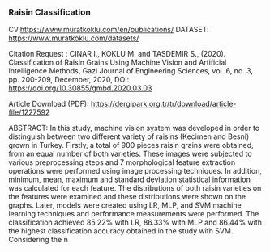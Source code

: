 ### Raisin Classification

CV:https://www.muratkoklu.com/en/publications/
DATASET: https://www.muratkoklu.com/datasets/

Citation Request :
CINAR I., KOKLU M. and TASDEMIR S., (2020). Classification of Raisin Grains Using Machine Vision and Artificial Intelligence Methods, Gazi Journal of Engineering Sciences, vol. 6, no. 3, pp. 200-209, December, 2020, DOI: https://doi.org/10.30855/gmbd.2020.03.03

Article Download (PDF): https://dergipark.org.tr/tr/download/article-file/1227592

ABSTRACT: In this study, machine vision system was developed in order to distinguish between two different variety of raisins (Kecimen and Besni) grown in Turkey. Firstly, a total of 900 pieces raisin grains were obtained, from an equal number of both varieties. These images were subjected to various preprocessing steps and 7 morphological feature extraction operations were performed using image processing techniques. In addition, minimum, mean, maximum and standard deviation statistical information was calculated for each feature. The distributions of both raisin varieties on the features were examined and these distributions were shown on the graphs. Later, models were created using LR, MLP, and SVM machine learning techniques and performance measurements were performed. The classification achieved 85.22% with LR, 86.33% with MLP and 86.44% with the highest classification accuracy obtained in the study with SVM. Considering the n
